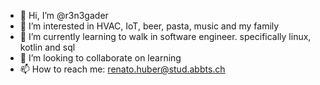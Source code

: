 - 👋 Hi, I’m @r3n3gader
- 👀 I’m interested in HVAC, IoT, beer, pasta, music and my family
- 🌱 I’m currently learning to walk in software engineer. specifically linux, kotlin and sql
- 💞️ I’m looking to collaborate on learning
- 📫 How to reach me: renato.huber@stud.abbts.ch

<!---
r3n3gader/r3n3gader is a ✨ special ✨ repository because its `README.md` (this file) appears on your GitHub profile.
You can click the Preview link to take a look at your changes.
--->
